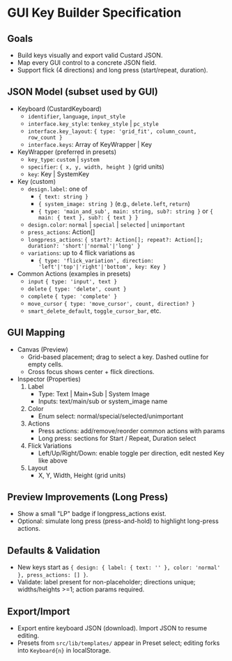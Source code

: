 # GUI Key Builder Specification

## Goals
- Build keys visually and export valid Custard JSON.
- Map every GUI control to a concrete JSON field.
- Support flick (4 directions) and long press (start/repeat, duration).

## JSON Model (subset used by GUI)
- Keyboard (CustardKeyboard)
  - `identifier`, `language`, `input_style`
  - `interface.key_style`: `tenkey_style` | `pc_style`
  - `interface.key_layout`: `{ type: 'grid_fit', column_count, row_count }`
  - `interface.keys`: Array of KeyWrapper | Key
- KeyWrapper (preferred in presets)
  - `key_type`: `custom` | `system`
  - `specifier`: `{ x, y, width, height }` (grid units)
  - `key`: Key | SystemKey
- Key (custom)
  - `design.label`: one of
    - `{ text: string }`
    - `{ system_image: string }` (e.g., `delete.left`, `return`)
    - `{ type: 'main_and_sub', main: string, sub?: string }` or `{ main: { text }, sub?: { text } }`
  - `design.color`: `normal` | `special` | `selected` | `unimportant`
  - `press_actions`: Action[]
  - `longpress_actions`: `{ start?: Action[]; repeat?: Action[]; duration?: 'short'|'normal'|'long' }`
  - `variations`: up to 4 flick variations as
    - `{ type: 'flick_variation', direction: 'left'|'top'|'right'|'bottom', key: Key }`
- Common Actions (examples in presets)
  - `input` `{ type: 'input', text }`
  - `delete` `{ type: 'delete', count }`
  - `complete` `{ type: 'complete' }`
  - `move_cursor` `{ type: 'move_cursor', count, direction? }`
  - `smart_delete_default`, `toggle_cursor_bar`, etc.

## GUI Mapping
- Canvas (Preview)
  - Grid-based placement; drag to select a key. Dashed outline for empty cells.
  - Cross focus shows center + flick directions.
- Inspector (Properties)
  1) Label
     - Type: Text | Main+Sub | System Image
     - Inputs: text/main/sub or system_image name
  2) Color
     - Enum select: normal/special/selected/unimportant
  3) Actions
     - Press actions: add/remove/reorder common actions with params
     - Long press: sections for Start / Repeat, Duration select
  4) Flick Variations
     - Left/Up/Right/Down: enable toggle per direction, edit nested Key like above
  5) Layout
     - X, Y, Width, Height (grid units)

## Preview Improvements (Long Press)
- Show a small "LP" badge if longpress_actions exist.
- Optional: simulate long press (press-and-hold) to highlight long-press actions.

## Defaults & Validation
- New keys start as `{ design: { label: { text: '' }, color: 'normal' }, press_actions: [] }`.
- Validate: label present for non-placeholder; directions unique; widths/heights >=1; action params required.

## Export/Import
- Export entire keyboard JSON (download). Import JSON to resume editing.
- Presets from `src/lib/templates/` appear in Preset select; editing forks into `Keyboard{n}` in localStorage.
